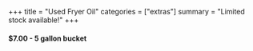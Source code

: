 +++
title = "Used Fryer Oil"
categories = ["extras"]
summary = "Limited stock available!"
+++

#### $7.00 - 5 gallon bucket

